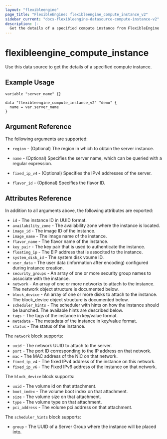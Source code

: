 ```yaml
---
layout: "flexibleengine"
page_title: "FlexibleEngine: flexibleengine_compute_instance_v2"
sidebar_current: "docs-flexibleengine-datasource-compute-instance-v2"
description: |-
  Get the details of a specified compute instance from FlexibleEngine
---
```


# flexibleengine\_compute\_instance

Use this data source to get the details of a specified compute instance.

## Example Usage

```hcl
variable "server_name" {}

data "flexibleengine_compute_instance_v2" "demo" {
  name = var.server_name
}
```

## Argument Reference

The following arguments are supported:

* `region` - (Optional) The region in which to obtain the server instance.

* `name` - (Optional) Specifies the server name, which can be queried with a regular expression.

* `fixed_ip_v4` - (Optional)  Specifies the IPv4 addresses of the server.

* `flavor_id` - (Optional) Specifies the flavor ID.


## Attributes Reference

In addition to all arguments above, the following attributes are exported:

* `id` - The instance ID in UUID format.
* `availability_zone` - The availability zone where the instance is located.
* `image_id` - The image ID of the instance.
* `image_name` - The image name of the instance.
* `flavor_name` - The flavor name of the instance.
* `key_pair` - The key pair that is used to authenticate the instance.
* `floating_ip` - The EIP address that is associted to the instance.
* `system_disk_id` - The system disk voume ID.
* `user_data` -  The user data (information after encoding) configured during instance creation.
* `security_groups` - An array of one or more security group names
    to associate with the instance.
* `network` - An array of one or more networks to attach to the instance.
    The network object structure is documented below.
* `block_device` - An array of one or more disks to attach to the instance.
    The block_device object structure is documented below.
* `scheduler_hints` - The scheduler with hints on how the instance should be launched.
    The available hints are described below.
* `tags` - The tags of the instance in key/value format.
* `metadata` - The metadata of the instance in key/value format.
* `status` - The status of the instance.

The `network` block supports:

* `uuid` - The network UUID to attach to the server.
* `port` - The port ID corresponding to the IP address on that network.
* `mac` - The MAC address of the NIC on that network.
* `fixed_ip_v4` - The fixed IPv4 address of the instance on this network.
* `fixed_ip_v6` - The Fixed IPv6 address of the instance on that network.

The `block_device` block supports:

* `uuid` - The volume id on that attachment.
* `boot_index` - The volume boot index on that attachment.
* `size` - The volume size on that attachment.
* `type` - The volume type on that attachment.
* `pci_address` - The volume pci address on that attachment.

The `scheduler_hints` block supports:

* `group` - The UUID of a Server Group where the instance will be placed into.
